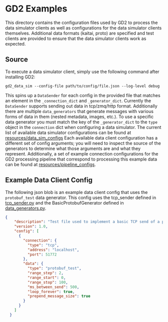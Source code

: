 # GD2 Examples
This directory contains the configuration files used by GD2 to process the data simulator clients as well as configurations for the data simulator clients themselves.
Additional data formats (kaitai, proto) are specified and test clients are provided to ensure that the data simulator clients work as expected.

## Source
To execute a data simulator client, simply use the following command after installing GD2:
```
gd2_data_sim --config-file path/to/config/file.json --log-level debug
```
This spins up a `DataSender` for each config in the provided file that matches an element in the `_connection_dict` and `_generator_dict`.
Currently the `DataSender` supports sending out data in tcp/zmq/http format.
Additionally there are multiple `data_generators` that generate messages with various forms of data in them (nested metadata, images, etc.).
To use a specific data generator you must match the key of the `_generator_dict` to the `type` object in the `connection` dict when configuring a data simulator.
The current list of available data simulator configurations can be found at [resources/data_sim_configs](resources/data_sim_configs)
Each available data client configuration has a different set of config arguments; you will need to inspect the source of the generators to determine what those arguments are and what they represent.
Additionally, a set of example connection configurations for the GD2 processing pipeline that correspond to processing this example data can be found at [resources/pipeline_configs](resources/pipeline_configs).

## Example Data Client Config
The following json blob is an example data client config that uses the `protobuf_test` data generator.
This config uses the tcp_sender defined in [tcp_sender.py](tcp_sender.py) and the BasicProtobufGenerator defined in [data_generators.py](data_generators.py).
```json
{
    "description": "Test file used to implement a basic TCP send of a protobuf data structure",
    "version": 1.0,
    "config": [
      {
        "connection": {
          "type": "tcp",
          "address": "localhost",
          "port": 51772
        },
        "data": {
          "type": "protobuf_test",
          "range_step": 2,
          "range_start": 0,
          "range_stop": 100,
          "ms_between_send": 500,
          "loop_forever": true,
          "prepend_message_size": true 
        }
      }
    ]
  }
```